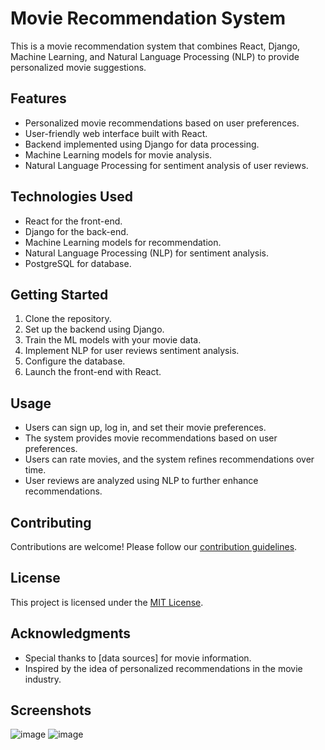 # Movie Recommendation System

This is a movie recommendation system that combines React, Django, Machine Learning, and Natural Language Processing (NLP) to provide personalized movie suggestions.

## Features

- Personalized movie recommendations based on user preferences.
- User-friendly web interface built with React.
- Backend implemented using Django for data processing.
- Machine Learning models for movie analysis.
- Natural Language Processing for sentiment analysis of user reviews.

## Technologies Used

- React for the front-end.
- Django for the back-end.
- Machine Learning models for recommendation.
- Natural Language Processing (NLP) for sentiment analysis.
- PostgreSQL for database.

## Getting Started

1. Clone the repository.
2. Set up the backend using Django.
3. Train the ML models with your movie data.
4. Implement NLP for user reviews sentiment analysis.
5. Configure the database.
6. Launch the front-end with React.

## Usage

- Users can sign up, log in, and set their movie preferences.
- The system provides movie recommendations based on user preferences.
- Users can rate movies, and the system refines recommendations over time.
- User reviews are analyzed using NLP to further enhance recommendations.

## Contributing

Contributions are welcome! Please follow our [contribution guidelines](CONTRIBUTING.md).

## License

This project is licensed under the [MIT License](LICENSE).

## Acknowledgments

- Special thanks to [data sources] for movie information.
- Inspired by the idea of personalized recommendations in the movie industry.

## Screenshots
![image](https://github.com/kumar11jr/recommendation_system/assets/104729493/9104893f-2fee-467c-9c1e-a6a666351bbd)
![image](https://github.com/kumar11jr/recommendation_system/assets/104729493/3eaf3910-64f3-4c37-baee-9f812ba072d2)

